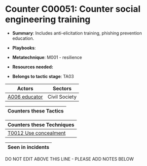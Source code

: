 # Counter C00051: Counter social engineering training

* **Summary**: Includes anti-elicitation training, phishing prevention education. 

* **Playbooks**: 

* **Metatechnique**: M001 - resilience

* **Resources needed:** 

* **Belongs to tactic stage**: TA03


| Actors | Sectors |
| ------ | ------- |
| [A006 educator](../actors/A006.md) | Civil Society |



| Counters these Tactics |
| ---------------------- |



| Counters these Techniques |
| ------------------------- |
| [T0012 Use concealment](../techniques/T0012.md) |



| Seen in incidents |
| ----------------- |


DO NOT EDIT ABOVE THIS LINE - PLEASE ADD NOTES BELOW
